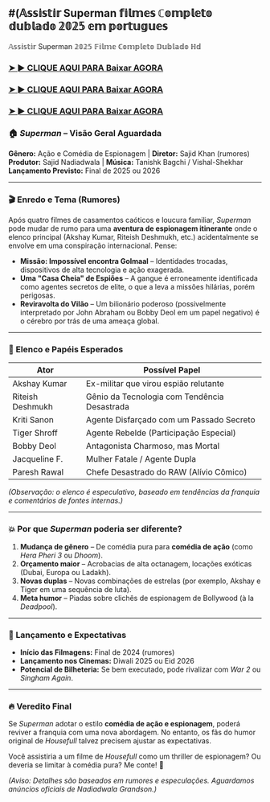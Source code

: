 ## #(𝔸𝕤𝕤𝕚𝕤𝕥𝕚𝕣 Superman 𝕗𝕚𝕝𝕞𝕖𝕤 ℂ𝕠𝕞𝕡𝕝𝕖𝕥𝕠 𝕕𝕦𝕓𝕝𝕒𝕕𝕠 𝟚𝟘𝟚𝟝 𝕖𝕞 𝕡𝕠𝕣𝕥𝕦𝕘𝕦𝕖𝕤

𝔸𝕤𝕤𝕚𝕤𝕥𝕚𝕣 Superman 𝟚𝟘𝟚𝟝 𝔽𝕚𝕝𝕞𝕖 ℂ𝕠𝕞𝕡𝕝𝕖𝕥𝕠 𝔻𝕦𝕓𝕝𝕒𝕕𝕠 ℍ𝕕

### <a href="" rel="nofollow">➤ ► CLIQUE AQUI PARA Baixar AGORA</a>

### <a href="" rel="nofollow">➤ ► CLIQUE AQUI PARA Baixar AGORA</a>

### <a href="" rel="nofollow">➤ ► CLIQUE AQUI PARA Baixar AGORA</a>

### **🏠 *Superman* – Visão Geral Aguardada**
**Gênero:** Ação e Comédia de Espionagem | **Diretor:** Sajid Khan (rumores)
**Produtor:** Sajid Nadiadwala | **Música:** Tanishk Bagchi / Vishal-Shekhar
**Lançamento Previsto:** Final de 2025 ou 2026

---

### **🎬 Enredo e Tema (Rumores)**
Após quatro filmes de casamentos caóticos e loucura familiar, *Superman* pode mudar de rumo para uma **aventura de espionagem itinerante** onde o elenco principal (Akshay Kumar, Riteish Deshmukh, etc.) acidentalmente se envolve em uma conspiração internacional. Pense:
- **Missão: Impossível encontra Golmaal** – Identidades trocadas, dispositivos de alta tecnologia e ação exagerada.
- **Uma "Casa Cheia" de Espiões** – A gangue é erroneamente identificada como agentes secretos de elite, o que a leva a missões hilárias, porém perigosas.
- **Reviravolta do Vilão** – Um bilionário poderoso (possivelmente interpretado por John Abraham ou Bobby Deol em um papel negativo) é o cérebro por trás de uma ameaça global.

---
### **🌟 Elenco e Papéis Esperados**
| **Ator** | **Possível Papel** |
|------------------|--------------------------------------------|
| Akshay Kumar | Ex-militar que virou espião relutante |
| Riteish Deshmukh | Gênio da Tecnologia com Tendência Desastrada |
| Kriti Sanon | Agente Disfarçado com um Passado Secreto |
| Tiger Shroff | Agente Rebelde (Participação Especial) |
| Bobby Deol | Antagonista Charmoso, mas Mortal |
| Jacqueline F. | Mulher Fatale / Agente Dupla |
| Paresh Rawal | Chefe Desastrado do RAW (Alívio Cômico) |

*(Observação: o elenco é especulativo, baseado em tendências da franquia e comentários de fontes internas.)*

---

### **💥 Por que *Superman* poderia ser diferente?**
1. **Mudança de gênero** – De comédia pura para **comédia de ação** (como *Hera Pheri 3* ou *Dhoom*).
2. **Orçamento maior** – Acrobacias de alta octanagem, locações exóticas (Dubai, Europa ou Ladakh).
3. **Novas duplas** – Novas combinações de estrelas (por exemplo, Akshay e Tiger em uma sequência de luta).
4. **Meta humor** – Piadas sobre clichês de espionagem de Bollywood (à la *Deadpool*).

---

### **📅 Lançamento e Expectativas**
- **Início das Filmagens:** Final de 2024 (rumores)
- **Lançamento nos Cinemas:** Diwali 2025 ou Eid 2026
- **Potencial de Bilheteria:** Se bem executado, pode rivalizar com *War 2* ou *Singham Again*.

---

### **🔥 Veredito Final**
Se *Superman* adotar o estilo **comédia de ação e espionagem**, poderá reviver a franquia com uma nova abordagem. No entanto, os fãs do humor original de *Housefull* talvez precisem ajustar as expectativas.

Você assistiria a um filme de *Housefull* como um thriller de espionagem? Ou deveria se limitar à comédia pura? Me conte! 🚀

*(Aviso: Detalhes são baseados em rumores e especulações. Aguardamos anúncios oficiais de Nadiadwala Grandson.)*
